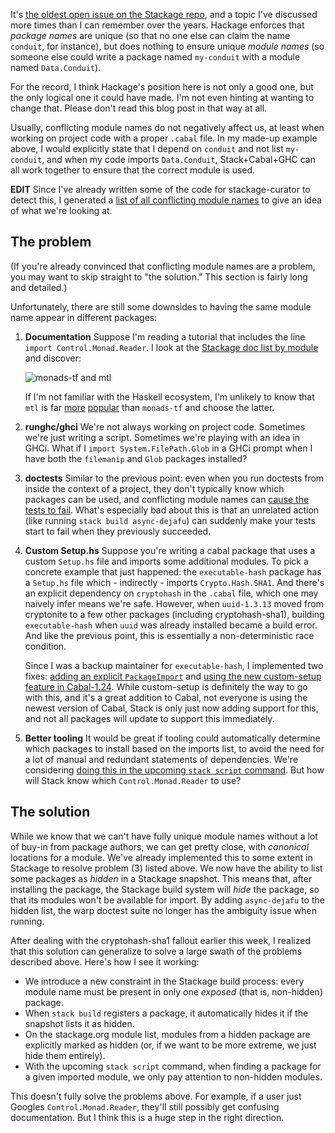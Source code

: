 It's
[the oldest open issue on the Stackage repo](https://github.com/fpco/stackage/issues/416),
and a topic I've discussed more times than I can remember over the
years. Hackage enforces that _package names_ are unique (so that no
one else can claim the name `conduit`, for instance), but does nothing
to ensure unique _module names_ (so someone else could write a package
named `my-conduit` with a module named `Data.Conduit`).

For the record, I think Hackage's position here is not only a good
one, but the only logical one it could have made. I'm not even hinting
at wanting to change that. Please don't read this blog post in that
way at all.

Usually, conflicting module names do not negatively affect us, at
least when working on project code with a proper `.cabal` file. In my
made-up example above, I would explicitly state that I depend on
`conduit` and not list `my-conduit`, and when my code imports
`Data.Conduit`, Stack+Cabal+GHC can all work together to ensure that
the correct module is used.

__EDIT__ Since I've already written some of the code for stackage-curator to
detect this, I generated a [list of all conflicting module
names](https://gist.github.com/snoyberg/c5044f390d22200fcee37c894a853719) to
give an idea of what we're looking at.

## The problem

(If you're already convinced that conflicting module names are a
problem, you may want to skip straight to "the solution." This section
is fairly long and detailed.)

Unfortunately, there are still some downsides to having the same
module name appear in different packages:

1.  __Documentation__ Suppose I'm reading a tutorial that includes the
    line `import Control.Monad.Reader`. I look at the
    [Stackage doc list by module](https://www.stackage.org/lts/docs)
    and discover:

    ![monads-tf and mtl](http://i.imgur.com/FkeC6ak.png)

    If I'm not familiar with the Haskell ecosystem, I'm unlikely to
    know that `mtl` is far
    [more](https://www.stackage.org/package/mtl#reverse-dependencies)
    [popular](https://www.stackage.org/package/monads-tf#reverse-dependencies)
    than `monads-tf` and choose the latter.

2.  __runghc/ghci__ We're not always working on project
    code. Sometimes we're just writing a script. Sometimes we're
    playing with an idea in GHCi. What if I `import
    System.FilePath.Glob` in a GHCi prompt when I have both the
    `filemanip` and `Glob` packages installed?

3.  __doctests__ Similar to the previous point: even when you run
    doctests from inside the context of a project, they don't
    typically know which packages can be used, and conflicting module
    names can
    [cause the tests to fail](https://github.com/yesodweb/wai/issues/579). What's
    especially bad about this is that an unrelated action (like
    running `stack build async-dejafu`) can suddenly make your tests
    start to fail when they previously succeeded.

4.  __Custom Setup.hs__ Suppose you're writing a cabal package that
    uses a custom `Setup.hs` file and imports some additional
    modules. To pick a concrete example that just happened: the
    `executable-hash` package has a `Setup.hs` file which -
    indirectly - imports `Crypto.Hash.SHA1`. And there's an explicit
    dependency on `cryptohash` in the `.cabal` file, which one may
    naively infer means we're safe. However, when `uuid-1.3.13` moved
    from cryptonite to a few other packages (including
    cryptohash-sha1), building `executable-hash` when `uuid` was
    already installed became a build error. And like the previous
    point, this is essentially a non-deterministic race condition.

    Since I was a backup maintainer for `executable-hash`, I
    implemented two fixes:
    [adding an explicit `PackageImport`](https://github.com/fpco/executable-hash/commit/91ee923513b6464a49f02fdc0738202e7b4a907a)
    and
    [using the new custom-setup feature in Cabal-1.24](https://github.com/fpco/executable-hash/commit/e93af5ed6e1e46efc876ab008bd48574c761780c). While
    custom-setup is definitely the way to go with this, and it's a
    great addition to Cabal, not everyone is using the newest version
    of Cabal, Stack is only just now adding support for this, and not
    all packages will update to support this immediately.

5.  __Better tooling__ It would be great if tooling could
    automatically determine which packages to install based on the
    imports list, to avoid the need for a lot of manual and redundant
    statements of dependencies. We're considering
    [doing this in the upcoming `stack script` command](https://github.com/commercialhaskell/stack/issues/2805#issuecomment-263075097). But
    how will Stack know which `Control.Monad.Reader` to use?

## The solution

While we know that we can't have fully unique module names without a
lot of buy-in from package authors, we can get pretty close, with
_canonical_ locations for a module. We've already implemented this to
some extent in Stackage to resolve problem (3) listed above. We now
have the ability to list some packages as _hidden_ in a Stackage
snapshot. This means that, after installing the package, the Stackage
build system will _hide_ the package, so that its modules won't be
available for import. By adding `async-dejafu` to the hidden list, the
warp doctest suite no longer has the ambiguity issue when running.

After dealing with the cryptohash-sha1 fallout earlier this week, I
realized that this solution can generalize to solve a large swath of
the problems described above. Here's how I see it working:

* We introduce a new constraint in the Stackage build process: every
  module name must be present in only one _exposed_ (that is,
  non-hidden) package.
* When `stack build` registers a package, it automatically hides it if
  the snapshot lists it as hidden.
* On the stackage.org module list, modules from a hidden package are
  explicitly marked as hidden (or, if we want to be more extreme, we
  just hide them entirely).
* With the upcoming `stack script` command, when finding a package for
  a given imported module, we only pay attention to non-hidden
  modules.

This doesn't fully solve the problems above. For example, if a user
just Googles `Control.Monad.Reader`, they'll still possibly get
confusing documentation. But I think this is a huge step in the right
direction.
